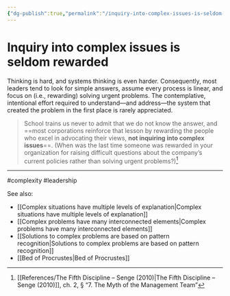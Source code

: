 ```yaml
---
{"dg-publish":true,"permalink":"/inquiry-into-complex-issues-is-seldom-rewarded/"}
---
```



# Inquiry into complex issues is seldom rewarded

Thinking is hard, and systems thinking is even harder. Consequently, most leaders tend to look for simple answers, assume every process is linear, and focus on (i.e., rewarding) solving urgent problems. The contemplative, intentional effort required to understand—and address—the system that created the problem in the first place is rarely appreciated.

> School trains us never to admit that we do not know the answer, and ==most corporations reinforce that lesson by rewarding the people who excel in advocating their views, **not inquiring into complex issues**==. (When was the last time someone was rewarded in your organization for raising difficult questions about the company’s current policies rather than solving urgent problems?)[^1]


---
#complexity #leadership 

See also:
- [[Complex situations have multiple levels of explanation\|Complex situations have multiple levels of explanation]]
- [[Complex problems have many interconnected elements\|Complex problems have many interconnected elements]]
- [[Solutions to complex problems are based on pattern recognition\|Solutions to complex problems are based on pattern recognition]]
- [[Bed of Procrustes\|Bed of Procrustes]]


[^1]: [[References/The Fifth Discipline – Senge (2010)\|The Fifth Discipline – Senge (2010)]], ch. 2, § “7. The Myth of the Management Team”